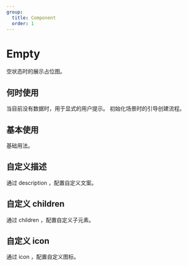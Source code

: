 ```yaml
---
group:
  title: Component
  order: 1
---
```


# Empty

空状态时的展示占位图。

## 何时使用

当目前没有数据时，用于显式的用户提示。
初始化场景时的引导创建流程。

## 基本使用

基础用法。
<code src="./document/basic.tsx"></code>

## 自定义描述

通过 description ，配置自定义文案。
<code src="./document/desc.tsx"></code>

## 自定义 children

通过 children ，配置自定义子元素。
<code src="./document/child.tsx"></code>

## 自定义 icon

通过 icon ，配置自定义图标。

<code src="./document/icon.tsx"></code>
